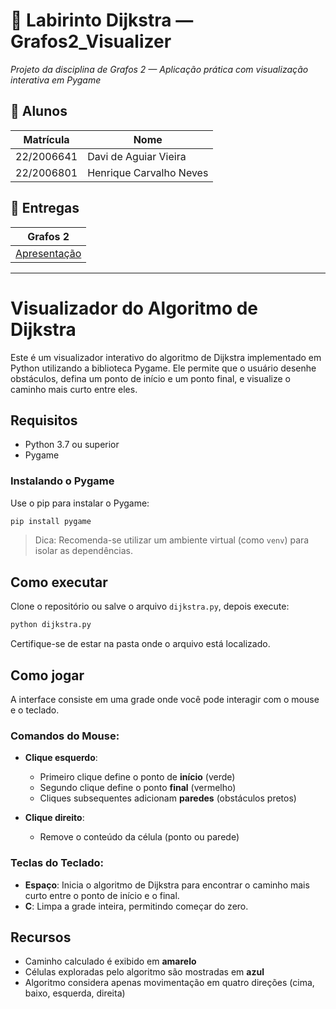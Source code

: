 # 🧩 Labirinto Dijkstra — Grafos2_Visualizer

*Projeto da disciplina de Grafos 2 — Aplicação prática com visualização interativa em Pygame*

## 👥 Alunos
| Matrícula | Nome |
|----------|------|
| 22/2006641 | Davi de Aguiar Vieira |
| 22/2006801 | Henrique Carvalho Neves |

## 📝 Entregas
| Grafos 2 |
|----------|
| [Apresentação]() 
---


# Visualizador do Algoritmo de Dijkstra

Este é um visualizador interativo do algoritmo de Dijkstra implementado em Python utilizando a biblioteca Pygame. Ele permite que o usuário desenhe obstáculos, defina um ponto de início e um ponto final, e visualize o caminho mais curto entre eles.

## Requisitos

* Python 3.7 ou superior
* Pygame

### Instalando o Pygame

Use o pip para instalar o Pygame:

```bash
pip install pygame
```

> Dica: Recomenda-se utilizar um ambiente virtual (como `venv`) para isolar as dependências.

## Como executar

Clone o repositório ou salve o arquivo `dijkstra.py`, depois execute:

```bash
python dijkstra.py
```

Certifique-se de estar na pasta onde o arquivo está localizado.

## Como jogar

A interface consiste em uma grade onde você pode interagir com o mouse e o teclado.

### Comandos do Mouse:

* **Clique esquerdo**:

  * Primeiro clique define o ponto de **início** (verde)
  * Segundo clique define o ponto **final** (vermelho)
  * Cliques subsequentes adicionam **paredes** (obstáculos pretos)

* **Clique direito**:

  * Remove o conteúdo da célula (ponto ou parede)

### Teclas do Teclado:

* **Espaço**: Inicia o algoritmo de Dijkstra para encontrar o caminho mais curto entre o ponto de início e o final.
* **C**: Limpa a grade inteira, permitindo começar do zero.

## Recursos

* Caminho calculado é exibido em **amarelo**
* Células exploradas pelo algoritmo são mostradas em **azul**
* Algoritmo considera apenas movimentação em quatro direções (cima, baixo, esquerda, direita)